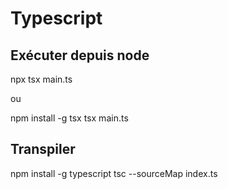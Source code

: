 # Typescript

## Exécuter depuis node

npx tsx main.ts

ou 

npm install -g tsx
tsx main.ts

## Transpiler

npm install -g typescript
tsc --sourceMap index.ts

